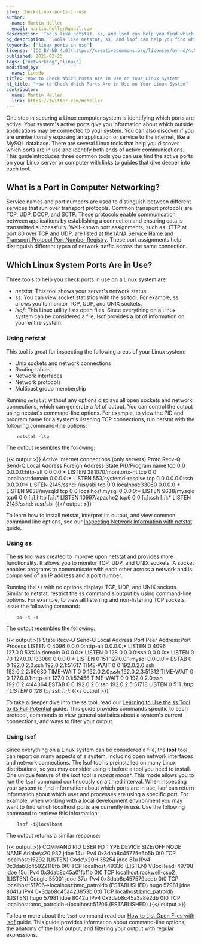 ```yaml
---
slug: check-linux-ports-in-use
author:
  name: Martin Heller
  email: martin.heller@gmail.com
description: 'Tools like netstat, ss, and lsof can help you find which ports are in use on your Linux system. This information helps you monitor your system''s active connections and ensure your system is secure. Use this guide for an introduction to these common Linux networking tools and find links to guides that dive a little bit deeper into each one.'
og_description: 'Tools like netstat, ss, and lsof can help you find which ports are in use on your Linux system. This information helps you monitor your system''s active connections and ensure your system is secure. Use this guide for an introduction to these common Linux networking tools and find links to guides that dive a little bit deeper into each one.'
keywords: ['linux ports in use']
license: '[CC BY-ND 4.0](https://creativecommons.org/licenses/by-nd/4.0)'
published: 2021-02-25
tags: ["networking","linux"]
modified_by:
  name: Linode
title: "How to Check Which Ports Are in Use on Your Linux System"
h1_title: "How to Check Which Ports Are in Use on Your Linux System"
contributor:
  name: Martin Heller
  link: https://twitter.com/meheller
---
```


One step in securing a Linux computer system is identifying which ports are active. Your system's active ports give you information about which outside applications may be connected to your system. You can also discover if you are unintentionally exposing an application or service to the internet, like a MySQL database. There are several Linux tools that help you discover which ports are in use and identify both ends of active communications. This guide introduces three common tools you can use find the active ports on your Linux server or computer with links to guides that dive deeper into each tool.

## What is a Port in Computer Networking?

Service names and port numbers are used to distinguish between different services that run over transport protocols. Common transport protocols are TCP, UDP, DCCP, and SCTP. These protocols enable communication between applications by establishing a connection and ensuring data is transmitted successfully.  Well-known port assignments, such as HTTP at port 80 over TCP and UDP, are listed at the [IANA Service Name and Transport Protocol Port Number Registry](https://www.iana.org/assignments/service-names-port-numbers/service-names-port-numbers.xhtml). These port assignments help distinguish different types of network traffic across the same connection.

## Which Linux System Ports Are in Use?

Three tools to help you check ports in use on a Linux system are:
- *netstat*: This tool shows your server's network status.
-  *ss*: You can view socket statistics with the ss tool. For example, ss allows you to monitor TCP, UDP, and UNIX sockets.
- *lsof*: This Linux utility lists open files. Since everything on a Linux system can be considered a file, lsof provides a lot of information on your entire system.

### Using netstat

This tool is great for inspecting the following areas of your Linux system:

- Unix sockets and network connections
- Routing tables
- Network interfaces
- Network protocols
- Multicast group membership

Running `netstat` without any options displays all open sockets and network connections, which can generate a *lot* of output. You can control the output using netstat's command-line options. For example, to view the PID and program name for a system’s listening TCP connections, run netstat with the following command-line options:

        netstat -ltp

The output resembles the following:

{{< output >}}
Active Internet connections (only servers)
Proto Recv-Q Send-Q Local Address           Foreign Address         State       PID/Program name
tcp        0      0 0.0.0.0:http-alt        0.0.0.0:*               LISTEN      381070/monitorix-ht
tcp        0      0 localhost:domain        0.0.0.0:*               LISTEN      553/systemd-resolve
tcp        0      0 0.0.0.0:ssh             0.0.0.0:*               LISTEN      2145/sshd: /usr/sbi
tcp        0      0 localhost:33060         0.0.0.0:*               LISTEN      9638/mysqld
tcp        0      0 localhost:mysql         0.0.0.0:*               LISTEN      9638/mysqld
tcp6       0      0 [::]:http               [::]:*                  LISTEN      10997/apache2
tcp6       0      0 [::]:ssh                [::]:*                  LISTEN      2145/sshd: /usr/sbi
{{</ output >}}

To learn how to install netstat, interpret its output, and view common command line options, see our [Inspecting Network Information with netstat](/docs/guides/inspecting-network-information-with-netstat/) guide.

### Using ss

The [**ss**](https://www.linode.com/docs/guides/ss/) tool was created to improve upon netstat and provides more functionality. It allows you to monitor TCP, UDP, and UNIX sockets. A socket enables programs to communicate with each other across a network and is comprised of an IP address and a port number.

Running the `ss` with no options displays TCP, UDP, and UNIX sockets. Similar to netstat, restrict the ss command's output by using command-line options. For example, to view all listening and non-listening TCP sockets issue the following command:

        ss -t -a

The output resembles the following:

{{< output >}}
State         Recv-Q     Send-Q         Local Address:Port               Peer Address:Port     Process
LISTEN        0          4096                 0.0.0.0:http-alt                0.0.0.0:*
LISTEN        0          4096           127.0.0.53%lo:domain                  0.0.0.0:*
LISTEN        0          128                  0.0.0.0:ssh                     0.0.0.0:*
LISTEN        0          70                 127.0.0.1:33060                   0.0.0.0:*
LISTEN        0          151                127.0.0.1:mysql                   0.0.0.0:*
ESTAB         0          0              192.0.2.0:ssh               192.0.2.1:51617
TIME-WAIT     0          0              192.0.2.0:ssh              192.0.2.2:60630
TIME-WAIT     0          0              192.0.2.0:ssh               192.0.2.3:51312
TIME-WAIT     0          0                  127.0.0.1:http-alt              127.0.0.1:52456
TIME-WAIT     0          0              192.0.2.0:ssh               192.0.2.4:44364
ESTAB         0          0              192.0.2.0:ssh              192.0.2.5:51718
LISTEN        0          511                        *:http                          *:*
LISTEN        0          128                     [::]:ssh                        [::]:*
{{</ output >}}

To take a deeper dive into the ss tool, read our [Learning to Use the ss Tool to its Full Potential](/docs/guides/ss/) guide. This guide provides commands specific to each protocol, commands to view general statistics about a system's current connections, and ways to filter your output.

### Using lsof

Since everything on a Linux system can be considered a file, the **lsof** tool can report on many aspects of a system, including open network interfaces and network connections. The lsof tool is preinstalled on many Linux distributions, so you may consider using it before a tool you need to install. One unique feature of the lsof tool is *repeat mode**. This mode allows you to run the `lsof` command continuously on a timed interval. When inspecting your system to find information about which ports are in use, lsof can return information about which user and processes are using a specific port. For example, when working with a local development environment you may want to find which localhost ports are currently in use. Use the following command to retrieve this information:

        lsof -i@localhost

The output returns a similar response:

{{< output >}}
COMMAND     PID     USER   FD   TYPE             DEVICE SIZE/OFF NODE NAME
Adobe\x20   932     jdoe   14u  IPv4 0x3dab8c45775e6b5b      0t0  TCP localhost:15292 (LISTEN)
Code\x20H 38254     jdoe   81u  IPv4 0x3dab8c45922118fb      0t0  TCP localhost:49336 (LISTEN)
VBoxHeadl 49798     jdoe   15u  IPv4 0x3dab8c45a01fcf1b      0t0  TCP localhost:rockwell-csp2 (LISTEN)
Google    55001     jdoe   37u  IPv4 0x3dab8c457579acbb      0t0  TCP localhost:51706->localhost:bmc_patroldb (ESTABLISHED)
hugo      57981     jdoe 8041u  IPv4 0x3dab8c45a423853b      0t0  TCP localhost:bmc_patroldb (LISTEN)
hugo      57981     jdoe 8042u  IPv4 0x3dab8c45a3a8e2db      0t0  TCP localhost:bmc_patroldb->localhost:51706 (ESTABLISHED)
{{</ output >}}

To learn more about the `lsof` command read our [How to List Open Files with lsof](/docs/guides/lsof/) guide. This guide provides information about command-line options, the anatomy of the lsof output, and filtering your output with regular expressions.